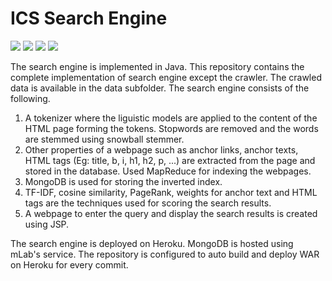 # ICS Search Engine

[![][travis img]][travis]
[![][coverage img]][coverage]
[![][sonar img]][sonar]
[![][lines img]][lines]

[travis]:https://travis-ci.org/vivekpn/ICS_Search_Engine/builds
[travis img]:https://api.travis-ci.org/vivekpn/ICS_Search_Engine.png
[coverage]:http://codecov.io/github/vivekpn/ICS_Search_Engine?branch=master
[coverage img]:http://codecov.io/github/vivekpn/ICS_Search_Engine/coverage.svg?branch=master
[sonar]:https://sonarqube.com/dashboard?id=com.project%3Aics-search-engine
[sonar img]:https://sonarqube.com/api/badges/measure?key=com.project:ics-search-engine&metric=sqale_debt_ratio
[lines]:https://sonarqube.com/component_measures/metric/ncloc/list?id=com.project%3Aics-search-engine
[lines img]:https://sonarqube.com/api/badges/measure?key=com.project:ics-search-engine&metric=ncloc

The search engine is implemented in Java. This repository contains the complete implementation of search engine except the crawler. The crawled data is available in the data subfolder. The search engine consists of the following.
1) A tokenizer where the liguistic models are applied to the content of the HTML page forming the tokens. Stopwords are removed and the words are stemmed using snowball stemmer.
2) Other properties of a webpage such as anchor links, anchor texts, HTML tags (Eg: title, b, i, h1, h2, p, ...) are extracted from the page and stored in the database. Used MapReduce for indexing the webpages.
3) MongoDB is used for storing the inverted index.
4) TF-IDF, cosine similarity, PageRank, weights for anchor text and HTML tags are the techniques used for scoring the search results.
5) A webpage to enter the query and display the search results is created using JSP.

The search engine is deployed on Heroku. MongoDB is hosted using mLab's service. The repository is configured to auto build and deploy WAR on Heroku for every commit. 
